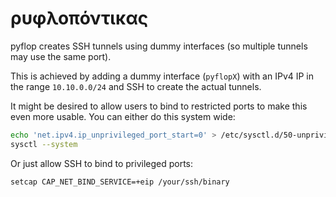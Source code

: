 # ρυφλοπόντικας

pyflop creates SSH tunnels using dummy interfaces (so multiple tunnels may use the same port).

This is achieved by adding a dummy interface (`pyflopX`) with an IPv4 IP in the range `10.10.0.0/24` and SSH to create the actual tunnels.

It might be desired to allow users to bind to restricted ports to make this even more usable. You can either do this system wide:

```bash
echo 'net.ipv4.ip_unprivileged_port_start=0' > /etc/sysctl.d/50-unprivileged-ports.conf
sysctl --system
```

Or just allow SSH to bind to privileged ports:

```bash
setcap CAP_NET_BIND_SERVICE=+eip /your/ssh/binary
```
